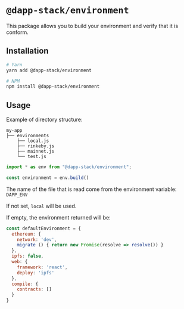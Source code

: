 # `@dapp-stack/environment`

This package allows you to build your environment and verify that it is conform.

## Installation

```sh
# Yarn
yarn add @dapp-stack/environment

# NPM
npm install @dapp-stack/environment
```

## Usage

Example of directory structure:

```
my-app
├── environments
    ├── local.js
    ├── rinkeby.js
    ├── mainnet.js
    └── test.js
```

```js
import * as env from "@dapp-stack/environment";

const environment = env.build()
```

The name of the file that is read come from the environment variable:
`DAPP_ENV`

If not set, `local` will be used.

If empty, the environment returned will be:
```js
const defaultEnvironment = {
  ethereum: {
    network: 'dev',
    migrate () { return new Promise(resolve => resolve()) }
  },
  ipfs: false,
  web: {
    framework: 'react',
    deploy: 'ipfs'
  },
  compile: {
    contracts: []
  }
}
```